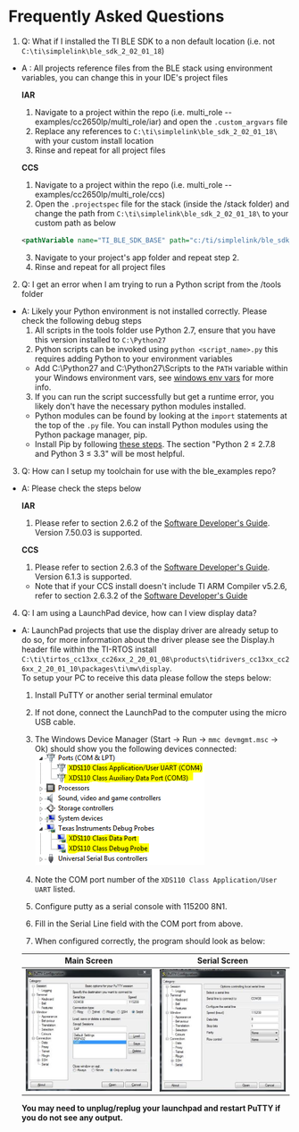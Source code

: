 Frequently Asked Questions
==========================

1. Q: What if I installed the TI BLE SDK to a non default location (i.e. not `C:\ti\simplelink\ble_sdk_2_02_01_18`)
 - A : All projects reference files from the BLE stack using environment variables, you can change this in your IDE's project files

    **IAR**

    1. Navigate to a project within the repo (i.e. multi\_role -- examples/cc2650lp/multi_role/iar) and open the `.custom_argvars` file
    2. Replace any references to `C:\ti\simplelink\ble_sdk_2_02_01_18\` with your custom install location
    3. Rinse and repeat for all project files

    **CCS**

    1. Navigate to a project within the repo (i.e. multi\_role -- examples/cc2650lp/multi_role/ccs)
    2. Open the `.projectspec` file for the stack (inside the /stack folder) and change the path from `C:\ti\simplelink\ble_sdk_2_02_01_18\` to your custom path as below
    ```xml
    <pathVariable name="TI_BLE_SDK_BASE" path="c:/ti/simplelink/ble_sdk_2_02_01_18" scope="project"></pathVariable>
    ```
    3. Navigate to your project's app folder and repeat step 2.
    4. Rinse and repeat for all project files

2. Q: I get an error when I am trying to run a Python script from the /tools folder
 - A: Likely your Python environment is not installed correctly. Please check the following debug steps
    1. All scripts in the tools folder use Python 2.7, ensure that you have this version installed to `C:\Python27`
    2. Python scripts can be invoked using `python <script_name>.py` this requires adding Python to your environment variables
      - Add C:\Python27 and C:\Python27\Scripts to the `PATH` variable within your Windows environment vars, see [windows env vars](https://www.java.com/en/download/help/path.xml) for more info.
    3. If you can run the script successfully but get a runtime error, you likely don't have the necessary python modules installed.
      - Python modules can be found by looking at the `import` statements at the top of the `.py` file. You can install Python modules using the Python package manager, pip.
      - Install Pip by following [these steps](http://stackoverflow.com/questions/4750806/how-do-i-install-pip-on-windows). The section "Python 2 ≤ 2.7.8 and Python 3 ≤ 3.3" will be most helpful.

3. Q: How can I setup my toolchain for use with the ble\_examples repo?
 - A: Please check the steps below

    **IAR**

    1. Please refer to section 2.6.2 of the [Software Developer's Guide](http://ti.com/lit/pdf/swru393). Version 7.50.03 is supported.

    **CCS**

    1. Please refer to section 2.6.3 of the [Software Developer's Guide](http://ti.com/lit/pdf/swru393). Version 6.1.3 is supported.
     - Note that if your CCS install doesn't include TI ARM Compiler v5.2.6, refer to section 2.6.3.2 of the [Software Developer's Guide](http://ti.com/lit/pdf/swru393)

4. Q: I am using a LaunchPad device, how can I view display data?
 - A: LaunchPad projects that use the display driver are already setup to do so, for more information about the driver please see the Display.h header file within the TI-RTOS install `C:\ti\tirtos_cc13xx_cc26xx_2_20_01_08\products\tidrivers_cc13xx_cc26xx_2_20_01_10\packages\ti\mw\display`. <br> To setup your PC to receive this data please follow the steps below:

    1. Install PuTTY or another serial terminal emulator
    2. If not done, connect the LaunchPad to the computer using the micro USB cable.
    3. The Windows Device Manager (Start &rarr; Run &rarr; `mmc devmgmt.msc` &rarr; Ok) should show you the following devices connected:
       ![Device Manager](doc_resources/dev_mgr_xds110.png)

    4. Note the COM port number of the `XDS110 Class Application/User UART` listed.
    5. Configure putty as a serial console with 115200 8N1.
    6. Fill in the Serial Line field with the COM port from above.
    7. When configured correctly, the program should look as below:


    | Main Screen                                      | Serial Screen                                        |
    |:-----------------------------------------------:|:----------------------------------------------------:|
    |  ![Putty Main](doc_resources/putty_main_scrn.png)  |   ![Putty serial](doc_resources/putty_serial_scrn.png) |


    **You may need to unplug/replug your launchpad and restart PuTTY if you do not see any output.**



